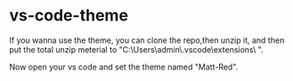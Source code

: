# vs-code-theme

If you wanna use the theme, you can clone the repo,then unzip it, and then put the total unzip meterial to "C:\Users\admin\\.vscode\extensions\ ".

Now open your vs code and set the theme named "Matt-Red".
